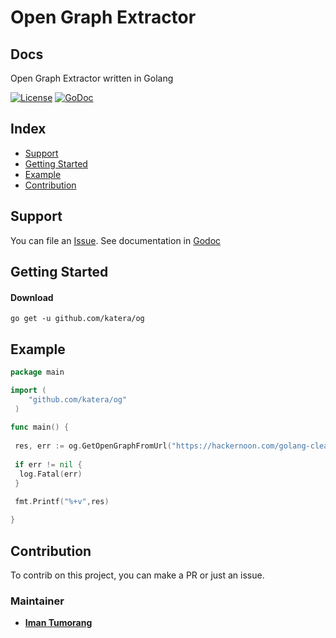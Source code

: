 # Open Graph Extractor

## Docs
Open Graph Extractor written in Golang

[![License](https://img.shields.io/github/license/mashape/apistatus.svg)](https://github.com/katera/og/blob/master/LICENSE)
[![GoDoc](https://godoc.org/github.com/katera/og?status.svg)](https://godoc.org/github.com/katera/og)

## Index

* [Support](#support)
* [Getting Started](#getting-started)
* [Example](#example)
* [Contribution](#contribution)


## Support

You can file an [Issue](https://github.com/katera/og/issues/new).
See documentation in [Godoc](https://godoc.org/github.com/katera/og)


## Getting Started

#### Download

```shell
go get -u github.com/katera/og
```
## Example
```go
package main

import (
    "github.com/katera/og"
 )
 
func main() {
 
 res, err := og.GetOpenGraphFromUrl("https://hackernoon.com/golang-clean-archithecture-efd6d7c43047")
 
 if err != nil {
  log.Fatal(err)
 }
 
 fmt.Printf("%+v",res) 

}
 ```
 
## Contribution
To contrib on this project, you can make a PR or just an issue.

### Maintainer
- <a href="https://github.com/bxcodec">  **Iman Tumorang** </a> <br> 


